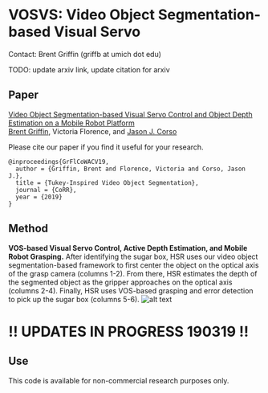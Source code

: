 # VOSVS: Video Object Segmentation-based Visual Servo

Contact: Brent Griffin (griffb at umich dot edu)

TODO: update arxiv link, update citation for arxiv

## Paper
[Video Object Segmentation-based Visual Servo Control and Object Depth Estimation on a Mobile Robot Platform](https://arxiv.org/abs/1811.07958 "ArXiV Paper")<br />
[Brent Griffin](https://www.griffb.com), Victoria Florence, and [Jason J. Corso](http://web.eecs.umich.edu/~jjcorso/)<br />

Please cite our paper if you find it useful for your research.
```
@inproceedings{GrFlCoWACV19,
  author = {Griffin, Brent and Florence, Victoria and Corso, Jason J.},
  title = {Tukey-Inspired Video Object Segmentation},
  journal = {CoRR},
  year = {2019}
}
```

## Method

__VOS-based Visual Servo Control, Active Depth Estimation, and Mobile Robot Grasping.__ After identifying the sugar box, HSR uses our video object segmentation-based framework to first center the object on the optical axis of the grasp camera (columns 1-2). From there, HSR estimates the depth of the segmented object as the gripper approaches on the optical axis (columns 2-4). Finally, HSR uses VOS-based grasping and error detection to pick up the sugar box (columns 5-6).
![alt text](https://github.com/griffbr/VOSVS/blob/master/figure/complete_exp.png "VOS-based Visual Servo Control, Active Depth Estimation, and Mobile Robot Grasping")
<br />






# !! UPDATES IN PROGRESS 190319 !!


## Use

This code is available for non-commercial research purposes only.